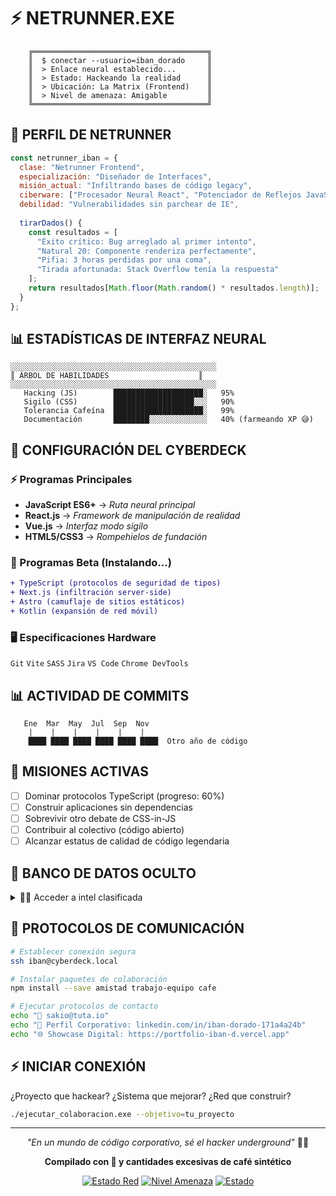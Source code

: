 # ⚡ NETRUNNER.EXE

```ascii
    ╔═══════════════════════════════════════╗
    ║  $ conectar --usuario=iban_dorado     ║
    ║  > Enlace neural establecido...       ║
    ║  > Estado: Hackeando la realidad      ║
    ║  > Ubicación: La Matrix (Frontend)    ║
    ║  > Nivel de amenaza: Amigable         ║
    ╚═══════════════════════════════════════╝
```

## 🤖 PERFIL DE NETRUNNER

```javascript
const netrunner_iban = {
  clase: "Netrunner Frontend",
  especialización: "Diseñador de Interfaces", 
  misión_actual: "Infiltrando bases de código legacy",
  ciberware: ["Procesador Neural React", "Potenciador de Reflejos JavaScript"],
  debilidad: "Vulnerabilidades sin parchear de IE",
  
  tirarDados() {
    const resultados = [
      "Éxito crítico: Bug arreglado al primer intento",
      "Natural 20: Componente renderiza perfectamente",  
      "Pifia: 3 horas perdidas por una coma",
      "Tirada afortunada: Stack Overflow tenía la respuesta"
    ];
    return resultados[Math.floor(Math.random() * resultados.length)];
  }
};
```

## 📊 ESTADÍSTICAS DE INTERFAZ NEURAL

```
░░░░░░░░░░░░░░░░░░░░░░░░░░░░░░░░░░░░░░░░░░░░░░
║ ÁRBOL DE HABILIDADES                    ║
░░░░░░░░░░░░░░░░░░░░░░░░░░░░░░░░░░░░░░░░░░░░░░
   Hacking (JS)        ████████████████████░   95%
   Sigilo (CSS)        ██████████████████░░░   90%  
   Tolerancia Cafeína  ████████████████████░   99%
   Documentación       ████████░░░░░░░░░░░░░   40% (farmeando XP 😅)
```

## 🔫 CONFIGURACIÓN DEL CYBERDECK

### ⚡ Programas Principales
- **JavaScript ES6+** → *Ruta neural principal*
- **React.js** → *Framework de manipulación de realidad*
- **Vue.js** → *Interfaz modo sigilo*
- **HTML5/CSS3** → *Rompehielos de fundación*

### 🔮 Programas Beta (Instalando...)
```diff
+ TypeScript (protocolos de seguridad de tipos)
+ Next.js (infiltración server-side)  
+ Astro (camuflaje de sitios estáticos)
+ Kotlin (expansión de red móvil)
```

### 🖥️ Especificaciones Hardware
`Git` `Vite` `SASS` `Jira` `VS Code` `Chrome DevTools`

## 📊 ACTIVIDAD DE COMMITS

```
   Ene  Mar  May  Jul  Sep  Nov
    |    |    |    |    |    |
    ████ ████ ████ ████ ████ ████  Otro año de código
```

## 🎯 MISIONES ACTIVAS

- [ ] Dominar protocolos TypeScript (progreso: 60%)
- [ ] Construir aplicaciones sin dependencias  
- [ ] Sobrevivir otro debate de CSS-in-JS
- [ ] Contribuir al colectivo (código abierto)
- [ ] Alcanzar estatus de calidad de código legendaria

## 🔮 BANCO DE DATOS OCULTO

<details>
<summary>🏴‍☠️ Acceder a intel clasificada</summary>

```javascript
// mantra_corporativo.exe
while (cafe.temperatura > 0) {
  productividad.aumentar();
  if (bugs.detectados()) {
    console.log("No es un bug, es una característica");
    cafe.rellenar();
  }
}

// Subrutina de filosofía personal
const sabiduría_netrunner = `
  "Si debuggear es quitar bugs,
   entonces programar es añadir características."
   
   - Cada crash es solo el sistema pidiendo atención 🔥
`;
```

</details>

## 📡 PROTOCOLOS DE COMUNICACIÓN

```bash
# Establecer conexión segura
ssh iban@cyberdeck.local

# Instalar paquetes de colaboración  
npm install --save amistad trabajo-equipo cafe

# Ejecutar protocolos de contacto
echo "📧 sakio@tuta.io"
echo "💼 Perfil Corporativo: linkedin.com/in/iban-dorado-171a4a24b"  
echo "🌐 Showcase Digital: https://portfolio-iban-d.vercel.app"
```

## ⚡ INICIAR CONEXIÓN

¿Proyecto que hackear? ¿Sistema que mejorar? ¿Red que construir?

```bash
./ejecutar_colaboracion.exe --objetivo=tu_proyecto
```

---

<div align="center">

*"En un mundo de código corporativo, sé el hacker underground"* 🏴‍☠️

**Compilado con 🖤 y cantidades excesivas de café sintético**

[![Estado Red](https://img.shields.io/badge/Red-Online-00ff41)]()
[![Nivel Amenaza](https://img.shields.io/badge/Nivel%20Amenaza-Amigable-blue)]()
[![Estado](https://img.shields.io/badge/Estado-Listo%20Para%20Conectar-ff6b6b)]()

</div>
